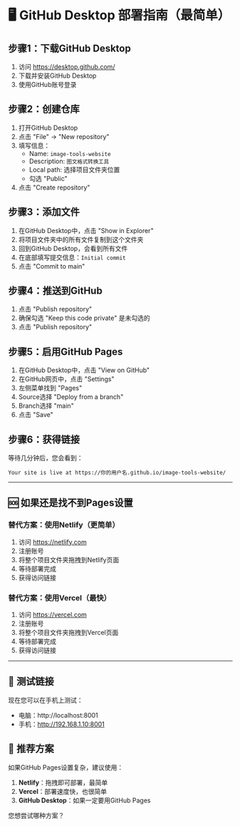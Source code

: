 # 🖥️ GitHub Desktop 部署指南（最简单）

## 步骤1：下载GitHub Desktop
1. 访问 https://desktop.github.com/
2. 下载并安装GitHub Desktop
3. 使用GitHub账号登录

## 步骤2：创建仓库
1. 打开GitHub Desktop
2. 点击 "File" → "New repository"
3. 填写信息：
   - Name: `image-tools-website`
   - Description: `图文格式转换工具`
   - Local path: 选择项目文件夹位置
   - 勾选 "Public"
4. 点击 "Create repository"

## 步骤3：添加文件
1. 在GitHub Desktop中，点击 "Show in Explorer"
2. 将项目文件夹中的所有文件复制到这个文件夹
3. 回到GitHub Desktop，会看到所有文件
4. 在底部填写提交信息：`Initial commit`
5. 点击 "Commit to main"

## 步骤4：推送到GitHub
1. 点击 "Publish repository"
2. 确保勾选 "Keep this code private" 是未勾选的
3. 点击 "Publish repository"

## 步骤5：启用GitHub Pages
1. 在GitHub Desktop中，点击 "View on GitHub"
2. 在GitHub网页中，点击 "Settings"
3. 左侧菜单找到 "Pages"
4. Source选择 "Deploy from a branch"
5. Branch选择 "main"
6. 点击 "Save"

## 步骤6：获得链接
等待几分钟后，您会看到：
```
Your site is live at https://你的用户名.github.io/image-tools-website/
```

---

## 🆘 如果还是找不到Pages设置

### 替代方案：使用Netlify（更简单）

1. 访问 https://netlify.com
2. 注册账号
3. 将整个项目文件夹拖拽到Netlify页面
4. 等待部署完成
5. 获得访问链接

### 替代方案：使用Vercel（最快）

1. 访问 https://vercel.com
2. 注册账号
3. 将整个项目文件夹拖拽到Vercel页面
4. 等待部署完成
5. 获得访问链接

---

## 📱 测试链接

现在您可以在手机上测试：
- 电脑：http://localhost:8001
- 手机：http://192.168.1.10:8001

## 🎯 推荐方案

如果GitHub Pages设置复杂，建议使用：
1. **Netlify**：拖拽即可部署，最简单
2. **Vercel**：部署速度快，也很简单
3. **GitHub Desktop**：如果一定要用GitHub Pages

您想尝试哪种方案？ 